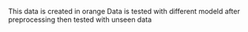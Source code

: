 This data is created in orange
Data is tested with different modeld after preprocessing
then tested with unseen data
